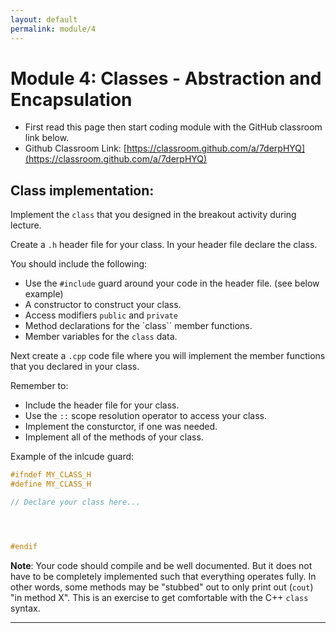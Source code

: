```yaml
---
layout: default
permalink: module/4
---
```


# Module 4: Classes - Abstraction and Encapsulation

* First read this page then start coding module with the GitHub classroom link below.
* Github Classroom Link: [https://classroom.github.com/a/7derpHYQ](https://classroom.github.com/a/7derpHYQ)


## Class implementation:

Implement the `class` that you designed in the breakout activity during lecture. 

Create a `.h` header file for your class. In your header file declare the class. 

You should include the following:
- Use the `#include` guard around your code in the header file. (see below example)
- A constructor to construct your class.
- Access modifiers `public` and `private`
- Method declarations for the `class`` member functions.
- Member variables for the `class` data.


Next create a `.cpp` code file where you will implement the member functions that you declared in your class.

Remember to:
- Include the header file for your class.
- Use the `::` scope resolution operator to access your class.
- Implement the consturctor, if one was needed.
- Implement all of the methods of your class.


Example of the inlcude guard:
```C++
#ifndef MY_CLASS_H
#define MY_CLASS_H

// Declare your class here...




#endif
```

**Note**: Your code should compile and be well documented. But it does not have to be completely implemented such that everything operates fully.  In other words, some methods may be "stubbed" out to only print out (`cout`) "in method X".  This is an exercise to get comfortable with the C++ `class` syntax.

---
